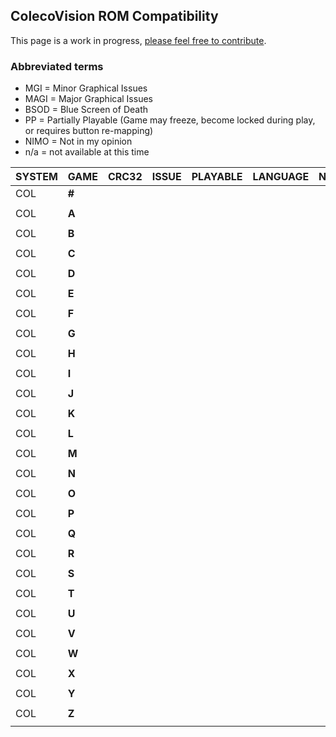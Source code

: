 
## ColecoVision ROM Compatibility 

This page is a work in progress, [please feel free to contribute](https://github.com/DNA64/retro-go-rom-compatibility/tree/main).

### Abbreviated terms

- MGI = Minor Graphical Issues
- MAGI = Major Graphical Issues
- BSOD = Blue Screen of Death
- PP = Partially Playable (Game may freeze, become locked during play, or requires button re-mapping)
- NIMO = Not in my opinion
- n/a = not available at this time

|SYSTEM|GAME|CRC32|ISSUE|PLAYABLE|LANGUAGE|NOTES
|-|-|-|-|-|-|-|
|COL|**#**|||||
|||||||
|COL|**A**|||||
|||||||
|COL|**B**|||||
|||||||
|COL|**C**|||||
|||||||
|COL|**D**|||||
|||||||
|COL|**E**|||||
|||||||
|COL|**F**|||||
|||||||
|COL|**G**|||||
|||||||
|COL|**H**|||||
|||||||
|COL|**I**|||||
|||||||
|COL|**J**|||||
|||||||
|COL|**K**|||||
|||||||
|COL|**L**|||||
|||||||
|COL|**M**|||||
|||||||
|COL|**N**|||||
|||||||
|COL|**O**|||||
|||||||
|COL|**P**|||||
|||||||
|COL|**Q**|||||
|||||||
|COL|**R**|||||
|||||||
|COL|**S**|||||
|||||||
|COL|**T**|||||
|||||||
|COL|**U**|||||
|||||||
|COL|**V**|||||
|||||||
|COL|**W**|||||
|||||||
|COL|**X**|||||
|||||||
|COL|**Y**|||||
|||||||
|COL|**Z**|||||
|||||||
